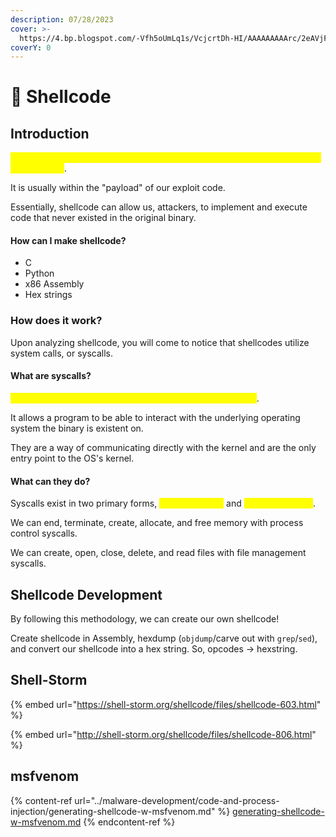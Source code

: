 ```yaml
---
description: 07/28/2023
cover: >-
  https://4.bp.blogspot.com/-Vfh5oUmLq1s/VcjcrtDh-HI/AAAAAAAAArc/2eAVjFldSsw/s1600/adduser-metasploit.PNG
coverY: 0
---
```


# 🐚 Shellcode

## Introduction

<mark style="color:yellow;">Shellcode is a set of instructions that are injected by the user and executed by the binary</mark>.

It is usually within the "payload" of our exploit code.

Essentially, shellcode can allow us, attackers, to implement and execute code that never existed in the original binary.

#### How can I make shellcode?

* C
* Python
* x86 Assembly
* Hex strings

### How does it work?

Upon analyzing shellcode, you will come to notice that shellcodes utilize system calls, or syscalls.

#### What are syscalls?

<mark style="color:yellow;">These provide a way of requesting services from the kernel</mark>.

It allows a program to be able to interact with the underlying operating system the binary is existent on.

They are a way of communicating directly with the kernel and are the only entry point to the OS's kernel.

#### What can they do?

Syscalls exist in two primary forms, <mark style="color:yellow;">process control</mark> and <mark style="color:yellow;">file management</mark>.

We can end, terminate, create, allocate, and free memory with process control syscalls.

We can create, open, close, delete, and read files with file management syscalls.

## Shellcode Development

By following this methodology, we can create our own shellcode!

Create shellcode in Assembly, hexdump (`objdump`/carve out with `grep`/`sed`), and convert our shellcode into a hex string. So, opcodes -> hexstring.

## Shell-Storm

{% embed url="https://shell-storm.org/shellcode/files/shellcode-603.html" %}

{% embed url="http://shell-storm.org/shellcode/files/shellcode-806.html" %}

## msfvenom

{% content-ref url="../malware-development/code-and-process-injection/generating-shellcode-w-msfvenom.md" %}
[generating-shellcode-w-msfvenom.md](../malware-development/code-and-process-injection/generating-shellcode-w-msfvenom.md)
{% endcontent-ref %}
